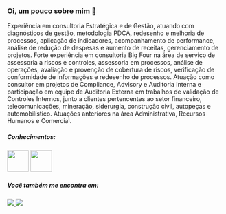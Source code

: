### Oi, um pouco sobre mim 👋
Experiência em consultoria Estratégica e de Gestão, atuando com diagnósticos de gestão, metodologia PDCA, redesenho e melhoria de processos, aplicação de indicadores, acompanhamento de performance, análise de redução de despesas e aumento de receitas, gerenciamento de projetos. Forte experiência em consultoria Big Four na área de serviço de assessoria a riscos e controles, assessoria em processos, análise de operações, avaliação e provenção de cobertura de riscos, verificação de conformidade de informações e redesenho de processos. Atuação como consultor em projetos de Compliance, Advisory e Auditoria Interna e participação em equipe de Auditoria Externa em trabalhos de validação de Controles Internos, junto a clientes pertencentes ao setor financeiro, telecomunicações, mineração, siderurgia, construção civil, autopeças e automobilístico. Atuações anteriores na área Administrativa, Recursos Humanos e Comercial.

##### Conhecimentos:
<div style="display: inline">
  <img width="50" height="50" src="https://cdn.jsdelivr.net/gh/devicons/devicon/icons/mysql/mysql-plain-wordmark.svg" />
  <img width="50" height="50" src="https://cdn.jsdelivr.net/gh/devicons/devicon/icons/python/python-original-wordmark.svg" />
</div>                    

##### Você também me encontra em:

<a href="https://www.linkedin.com/in/igor-abib-a2442622">
  <img src="https://img.shields.io/badge/linkedin-%230077B5.svg?style=for-the-badge&logo=linkedin&logoColor=white" />
</a>
<a href="mailto:agentavery@sample.com">
  <img src="https://img.shields.io/badge/Gmail-D14836?style=for-the-badge&logo=gmail&logoColor=white" />
</a>



  
<!--
**IgorAti/IgorAti** is a ✨ _special_ ✨ repository because its `README.md` (this file) appears on your GitHub profile.

Here are some ideas to get you started:

- 🔭 I’m currently working on ...
- 🌱 I’m currently learning ...
- 👯 I’m looking to collaborate on ...
- 🤔 I’m looking for help with ...
- 💬 Ask me about ...
- 📫 How to reach me: ...
- 😄 Pronouns: ...
- ⚡ Fun fact: ...
-->
